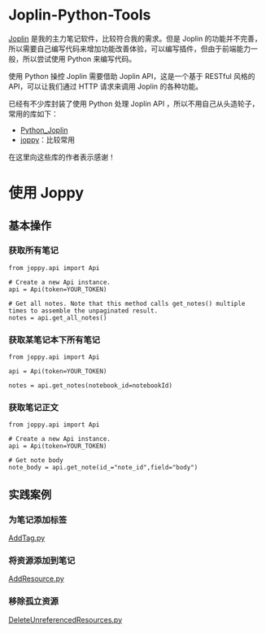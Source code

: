 # Joplin-Python-Tools

[Joplin](https://joplinapp.org/) 是我的主力笔记软件，比较符合我的需求。但是 Joplin 的功能并不完善，所以需要自己编写代码来增加功能改善体验，可以编写插件，但由于前端能力一般，所以尝试使用 Python 来编写代码。

使用 Python 操控 Joplin 需要借助 Joplin API，这是一个基于 RESTful 风格的 API，可以让我们通过 HTTP 请求来调用 Joplin 的各种功能。

已经有不少库封装了使用 Python 处理 Joplin API ，所以不用自己从头造轮子，常用的库如下：

- [Python_Joplin](https://github.com/S73ph4n/python_joplin)
- [joppy](https://github.com/marph91/joppy)：比较常用

在这里向这些库的作者表示感谢！



# 使用 Joppy



## 基本操作



### 获取所有笔记

```
from joppy.api import Api

# Create a new Api instance.
api = Api(token=YOUR_TOKEN)

# Get all notes. Note that this method calls get_notes() multiple times to assemble the unpaginated result.
notes = api.get_all_notes()
```

### 获取某笔记本下所有笔记

```
from joppy.api import Api

api = Api(token=YOUR_TOKEN)

notes = api.get_notes(notebook_id=notebookId)
```

### 获取笔记正文


```
from joppy.api import Api

# Create a new Api instance.
api = Api(token=YOUR_TOKEN)

# Get note body
note_body = api.get_note(id_="note_id",field="body")
```

## 实践案例

### 为笔记添加标签

[AddTag.py](Tools/AddTag.py)

### 将资源添加到笔记

[AddResource.py](Tools/AddResource.py)


### 移除孤立资源

[DeleteUnreferencedResources.py](Tools/DeleteUnreferencedResources.py)